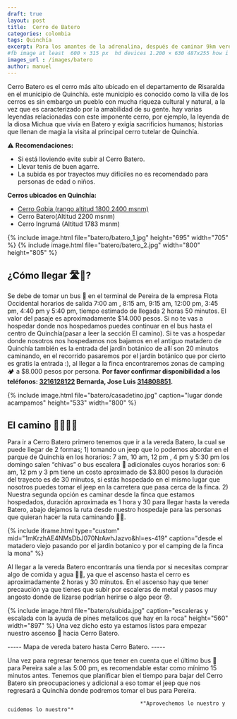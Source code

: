 ```yaml
---
draft: true
layout: post
title:  Cerro de Batero
categories: colombia
tags: Quinchía
excerpt: Para los amantes de la adrenalina, después de caminar 9km veremos una escalada de 150 metros por escalinatas pegadas a la roca  al final todo se recompensa con una linda vista de la villa de los cerros.Duración del trayecto 1 día
#fb image at least  600 × 315 px  hd devices 1.200 × 630 487x255 how i see it
images_url : /images/batero
author: manuel
---
```

Cerro Batero es el cerro más alto ubicado en  el departamento de Risaralda en el municipio de Quinchía. este municipio es  conocido como la villa de los cerros  es sin embargo un pueblo con mucha riqueza cultural y natural, a la vez que es caracterizado por la amabilidad de su gente.
hay varias leyendas relacionadas con este imponente cerro, por ejemplo, la leyenda de la diosa Michua que vivía en  Batero y exigía sacrificios humanos; historias que llenan de magia la visita al principal cerro tutelar de Quinchía.

⚠️ __Recomendaciones:__
* Si está lloviendo evite subir al Cerro Batero.
* Llevar tenis de buen agarre.
* La subida es por trayectos muy difíciles no es recomendado para personas de edad o niños.

__Cerros ubicados en Quinchía:__
- <a href="https://rutasdelosandes.com/colombia/cerrogobia"> Cerro Gobia (rango altitud  1800  2400 msnm)</a>
- Cerro Batero(Altitud 2200 msnm)
- Cerro Ingrumá (Altitud 1783 msnm)


<amp-carousel 
    width="800"
    height="600"
    layout="responsive"
    type="slides"
    autoplay
    delay="2000">
    {% include image.html 
        file="batero/batero_1.jpg" 
        height="695" 
        width="705"
    %} 
     {% include image.html 
        file="batero/batero_2.jpg" 
        width="800"
        height="805"
    %} 
</amp-carousel>

## ¿Cómo llegar 🛣🚌?

Se debe de tomar un bus 🚌 en el terminal de Pereira de la empresa Flota Occidental horarios de salida 7:00 am , 8:15 am, 9:15 am, 12:00 pm, 3:45 pm,  4:40 pm y 5:40 pm, tiempo estimado de llegada 2 horas 50 minutos. El valor del pasaje es aproximadamente $14.000 pesos. 
Si no te vas a hospedar donde nos hospedamos puedes continuar en el bus hasta el centro de Quinchía(pasar a leer la sección El camino). Si te vas a hospedar donde nosotros nos hospedamos nos bajamos en el antiguo matadero de Quinchía también es la entrada del jardín botánico de allí son 20 minutos caminando, en el recorrido pasaremos por el jardín botánico que por cierto es gratis la entrada :), al llegar a la finca encontraremos zonas de camping 🏕  a $8.000 pesos por persona.
__Por favor confirmar disponibilidad a los teléfonos: <a href="tel:3216128122">3216128122</a> Bernarda, Jose Luis <a href="tel:314808851">314808851</a>.__


{% include image.html 
   file="batero/casadetino.jpg"
   caption="lugar donde acampamos"
   height="533" 
   width="800"
%} 

## El camino 🚶🏽🚶🏽

Para ir a Cerro Batero primero tenemos que ir a la vereda Batero, la cual se puede llegar de 2 formas; 1) tomando un jeep que lo podemos abordar en el parque de Quinchía en los horarios:  7 am, 10 am, 12 pm , 4 pm y 5:30 pm los domingo salen “chivas” o bus escalera 🚌 adicionales cuyos horarios son: 6 am, 12 pm y 3 pm tiene un costo aproximado de $3.800 pesos la duración del trayecto es de 30 minutos, si estás hospedado en el mismo lugar que nosotros puedes tomar el jeep en la carretera que pasa cerca de la finca. 2) Nuestra segunda opción es caminar desde la finca que estamos hospedados, duración aproximada es 1 hora y 30 para llegar hasta la vereda Batero, abajo dejamos la ruta desde nuestro hospedaje para las personas que quieran hacer la ruta caminando 🚶🏼.

{% include iframe.html
    type="custom"
    mid="1mKrzhAE4NMsDbJ070NrAwhJazvo&hl=es-419"
    caption="desde el matadero viejo pasando por el jardin botanico y por el camping de la finca la mona"
%}

Al llegar a la vereda Batero encontrarás una tienda por si necesitas comprar algo  de comida y agua 🍎🍶, ya que el ascenso hasta el cerro es aproximadamente 2 horas y 30 minutos.
En el ascenso hay que tener precaución ya que tienes que subir por escaleras de metal y pasos muy angosto donde de lizarse podrían herirse o algo peor 😰.

{% include image.html 
   file="batero/subida.jpg"
   caption="escaleras y escalada con la ayuda de pines metalicos que hay en la roca"
   height="560" 
   width="897"
%} 
Una vez dicho esto ya estamos listos para empezar nuestro ascenso 🙂 hacia Cerro Batero.

----- Mapa de vereda batero hasta Cerro Batero. -----


Una vez para regresar tenemos que  tener en cuenta que el último bus 🚌 para Pereira sale a las 5:00 pm, es recomendable estar como mínimo 15 minutos antes. Tenemos que planificar bien el tiempo  para bajar del Cerro Batero sin preocupaciones y adicional a eso tomar el jeep que nos regresará a Quinchía donde podremos tomar el bus para Pereira.

                                              *"Aprovechemos lo nuestro y cuidemos lo nuestro"*










